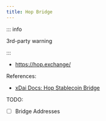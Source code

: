 ```yaml
---
title: Hop Bridge
---
```


::: info

3rd-party warning

::: 

- https://hop.exchange/

References: 
- [xDai Docs: Hop Stablecoin Bridge](https://github.com/gnosischain/xdaichain.com/tree/master/for-users/bridges/hop-stablecoin-bridge-polygon-eth-xdai)

TODO: 
- [ ] Bridge Addresses